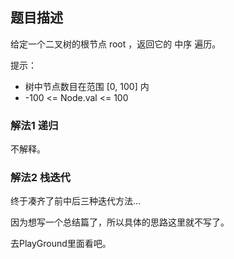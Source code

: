 ## 题目描述
给定一个二叉树的根节点 root ，返回它的 中序 遍历。

提示：
- 树中节点数目在范围 [0, 100] 内
- -100 <= Node.val <= 100

### 解法1 递归
不解释。

### 解法2 栈迭代
终于凑齐了前中后三种迭代方法…

因为想写一个总结篇了，所以具体的思路这里就不写了。

去PlayGround里面看吧。